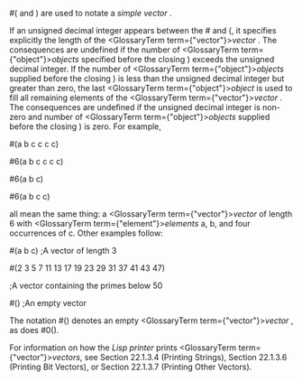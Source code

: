  



#( and ) are used to notate a *simple vector* . 



If an unsigned decimal integer appears between the # and (, it specifies explicitly the length of the <GlossaryTerm  term={"vector"}><i>vector</i></GlossaryTerm> . The consequences are undefined if the number of <GlossaryTerm  term={"object"}><i>objects</i></GlossaryTerm> specified before the closing ) exceeds the unsigned decimal integer. If the number of <GlossaryTerm  term={"object"}><i>objects</i></GlossaryTerm> supplied before the closing ) is less than the unsigned decimal integer but greater than zero, the last <GlossaryTerm  term={"object"}><i>object</i></GlossaryTerm> is used to fill all remaining elements of the <GlossaryTerm  term={"vector"}><i>vector</i></GlossaryTerm> . The consequences are undefined if the unsigned decimal integer is non-zero and number of <GlossaryTerm  term={"object"}><i>objects</i></GlossaryTerm> supplied before the closing ) is zero. For example, 



#(a b c c c c) 



#6(a b c c c c) 



#6(a b c) 



#6(a b c c)  







all mean the same thing: a <GlossaryTerm  term={"vector"}><i>vector</i></GlossaryTerm> of length 6 with <GlossaryTerm  term={"element"}><i>elements</i></GlossaryTerm> a, b, and four occurrences of c. Other examples follow: 



#(a b c) ;A vector of length 3 



#(2 3 5 7 11 13 17 19 23 29 31 37 41 43 47) 



;A vector containing the primes below 50 



#() ;An empty vector 



The notation #() denotes an empty <GlossaryTerm  term={"vector"}><i>vector</i></GlossaryTerm> , as does #0(). 



For information on how the *Lisp printer* prints <GlossaryTerm  term={"vector"}><i>vectors</i></GlossaryTerm>, see Section 22.1.3.4 (Printing Strings), Section 22.1.3.6 (Printing Bit Vectors), or Section 22.1.3.7 (Printing Other Vectors). 



